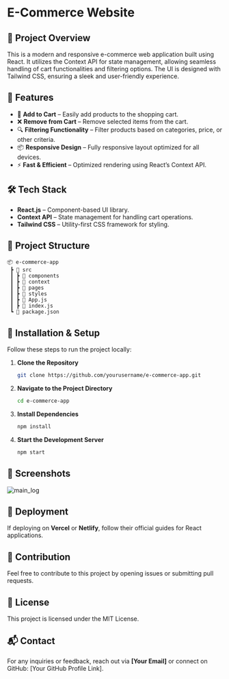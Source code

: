 # E-Commerce Website

## 📌 Project Overview
This is a modern and responsive e-commerce web application built using React. It utilizes the Context API for state management, allowing seamless handling of cart functionalities and filtering options. The UI is designed with Tailwind CSS, ensuring a sleek and user-friendly experience.

## 🚀 Features
- 🛒 **Add to Cart** – Easily add products to the shopping cart.
- ❌ **Remove from Cart** – Remove selected items from the cart.
- 🔍 **Filtering Functionality** – Filter products based on categories, price, or other criteria.
- 📦 **Responsive Design** – Fully responsive layout optimized for all devices.
- ⚡ **Fast & Efficient** – Optimized rendering using React’s Context API.

## 🛠️ Tech Stack
- **React.js** – Component-based UI library.
- **Context API** – State management for handling cart operations.
- **Tailwind CSS** – Utility-first CSS framework for styling.

## 📂 Project Structure
```
📦 e-commerce-app
 ┣ 📂 src
 ┃ ┣ 📂 components
 ┃ ┣ 📂 context
 ┃ ┣ 📂 pages
 ┃ ┣ 📂 styles
 ┃ ┣ 📜 App.js
 ┃ ┣ 📜 index.js
 ┗ 📜 package.json
```

## 🔧 Installation & Setup
Follow these steps to run the project locally:

1. **Clone the Repository**
   ```sh
   git clone https://github.com/yourusername/e-commerce-app.git
   ```
2. **Navigate to the Project Directory**
   ```sh
   cd e-commerce-app
   ```
3. **Install Dependencies**
   ```sh
   npm install
   ```
4. **Start the Development Server**
   ```sh
   npm start
   ```

## 📸 Screenshots
![main_log](react.svg)

## 🚀 Deployment
If deploying on **Vercel** or **Netlify**, follow their official guides for React applications.

## 🤝 Contribution
Feel free to contribute to this project by opening issues or submitting pull requests.

## 📜 License
This project is licensed under the MIT License.

## 📬 Contact
For any inquiries or feedback, reach out via **[Your Email]** or connect on GitHub: [Your GitHub Profile Link].

